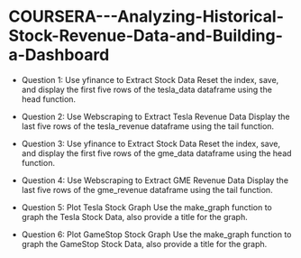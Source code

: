 # COURSERA---Analyzing-Historical-Stock-Revenue-Data-and-Building-a-Dashboard

* Question 1: Use yfinance to Extract Stock Data
Reset the index, save, and display the first five rows of the tesla_data dataframe using the head function.

* Question 2: Use Webscraping to Extract Tesla Revenue Data
Display the last five rows of the tesla_revenue dataframe using the tail function. 

* Question 3: Use yfinance to Extract Stock Data
Reset the index, save, and display the first five rows of the gme_data dataframe using the head function.

* Question 4: Use Webscraping to Extract GME Revenue Data
Display the last five rows of the gme_revenue dataframe using the tail function.

* Question 5: Plot Tesla Stock Graph
Use the make_graph function to graph the Tesla Stock Data, also provide a title for the graph.

* Question 6: Plot GameStop Stock Graph
Use the make_graph function to graph the GameStop Stock Data, also provide a title for the graph.
